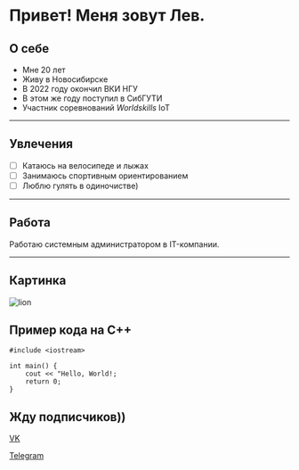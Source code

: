 # **Привет! Меня зовут Лев.**

## О себе

* Мне 20 лет
* Живу в Новосибирске
* В 2022 году окончил ВКИ НГУ
* В этом же году поступил в СибГУТИ
* Участник соревнований _Worldskills_ IoT

_______________________

## Увлечения

- [ ] Катаюсь на велосипеде и лыжах
- [ ] Занимаюсь спортивным ориентированием
- [ ] Люблю гулять в одиночистве)

_______________________

## Работа

Работаю системным администратором в IT-компании.

_______________________

## Картинка

![lion](https://i.pinimg.com/originals/6f/cf/45/6fcf4555a3156d92cbc346ed8a0f1183.jpg)

## Пример кода на C++

    #include <iostream>
    
    int main() {
        cout << "Hello, World!;
        return 0;
    }

## Жду подписчиков))

[VK](https://vk.com/lioncloud)

[Telegram](https://t.me/lc_local)